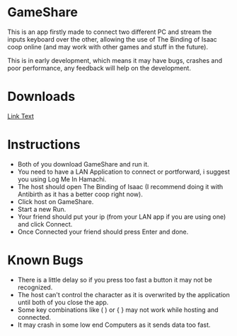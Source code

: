 # GameShare
This is an app firstly made to connect two different PC and stream the inputs keyboard over the other, allowing the use of The Binding of Isaac coop online (and may work with other games and stuff in the future).

This is in early development, which means it may have bugs, crashes and poor performance, any feedback will help on the development.
  # Downloads
  [Link Text](URL_to_wiki)
# Instructions
- Both of you download GameShare and run it.
- You need to have a LAN Application to connect or portforward, i suggest you using Log Me In Hamachi.
- The host should open The Binding of Isaac (I recommend doing it with Antibirth as it has a better coop right now).
- Click host on GameShare.
- Start a new Run.
- Your friend should put your ip (from your LAN app if you are using one) and click Connect.
- Once Connected your friend should press Enter and done.

# Known Bugs
- There is a little delay so if you press too fast a button it may not be recognized.
- The host can't control the character as it is overwrited by the application until both of you close the app.
- Some key combinations like ( ) or { } may not work while hosting and connected.
- It may crash in some low end Computers as it sends data too fast.
